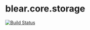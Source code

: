 # blear.core.storage

[![Build Status][travis-img]][travis-url] 

[travis-img]: https://travis-ci.org/blearjs/blear.core.storage.svg?branch=master
[travis-url]: https://travis-ci.org/blearjs/blear.core.storage


